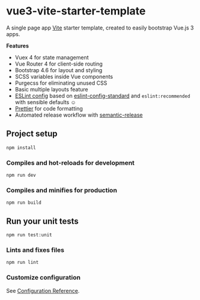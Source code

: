 # vue3-vite-starter-template
A single page app [Vite](https://vitejs.dev) starter template, created to easily bootstrap Vue.js 3 apps.

**Features**
- Vuex 4 for state management
- Vue Router 4 for client-side routing
- Bootstrap 4.6 for layout and styling
- SCSS variables inside Vue components
- Purgecss for eliminating unused CSS
- Basic multiple layouts feature
- [ESLint config](https://github.com/kouts/eslint-config-kouts) based on 
[eslint-config-standard](https://github.com/standard/eslint-config-standard) 
and `eslint:recommended` with sensible defaults :relaxed:
- [Prettier](https://prettier.io/) for code formatting
- Automated release workflow with [semantic-release](https://github.com/semantic-release/semantic-release)

## Project setup
```
npm install
```

### Compiles and hot-reloads for development
```
npm run dev
```

### Compiles and minifies for production
```
npm run build
```

## Run your unit tests
```
npm run test:unit
```

### Lints and fixes files
```
npm run lint
```

### Customize configuration
See [Configuration Reference](https://vitejs.dev/guide/).